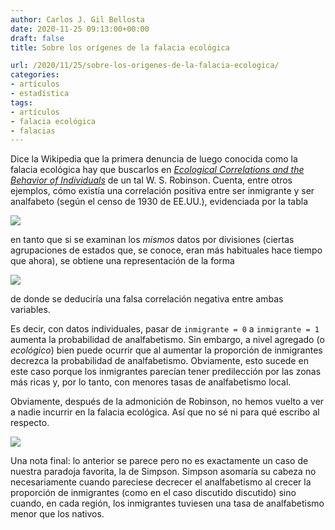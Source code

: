 ```yaml
---
author: Carlos J. Gil Bellosta
date: 2020-11-25 09:13:00+00:00
draft: false
title: Sobre los orígenes de la falacia ecológica

url: /2020/11/25/sobre-los-origenes-de-la-falacia-ecologica/
categories:
- artículos
- estadística
tags:
- artículos
- falacia ecológica
- falacias
---
```


Dice la Wikipedia que la primera denuncia de luego conocida como la falacia ecológica hay que buscarlos en _[Ecological Correlations and the Behavior of Individuals](https://academic.oup.com/ije/article/38/2/337/658252)_ de un tal W. S. Robinson. Cuenta, entre otros ejemplos, cómo existía una correlación positiva entre ser inmigrante y ser analfabeto (según el censo de 1930 de EE.UU.), evidenciada por la tabla

![](/wp-uploads/2020/11/robinson_01.png)

en tanto que si se examinan los _mismos_ datos por divisiones (ciertas agrupaciones de estados que, se conoce, eran más habituales hace tiempo que ahora), se obtiene una representación de la forma

![](/wp-uploads/2020/11/robinson_02.gif)

de donde se deduciría una falsa correlación negativa entre ambas variables.

Es decir, con datos individuales, pasar de `inmigrante = 0` a `inmigrante = 1` aumenta la probabilidad de analfabetismo. Sin embargo, a nivel agregado (o _ecológico_) bien puede ocurrir que al aumentar la proporción de inmigrantes decrezca la probabilidad de analfabetismo. Obviamente, esto sucede en este caso porque los inmigrantes parecían tener predilección por las zonas más ricas y, por lo tanto, con menores tasas de analfabetismo local.

Obviamente, después de la admonición de Robinson, no hemos vuelto a ver a nadie incurrir en la falacia ecológica. Así que no sé ni para qué escribo al respecto.

![](/wp-uploads/2020/11/escandalo.jpg)

Una nota final: lo anterior se parece pero no es exactamente un caso de nuestra paradoja favorita, la de Simpson. Simpson asomaría su cabeza no necesariamente cuando pareciese decrecer el analfabetismo al crecer la proporción de inmigrantes (como en el caso discutido discutido) sino cuando, en cada región, los inmigrantes tuviesen una tasa de analfabetismo menor que los nativos.



